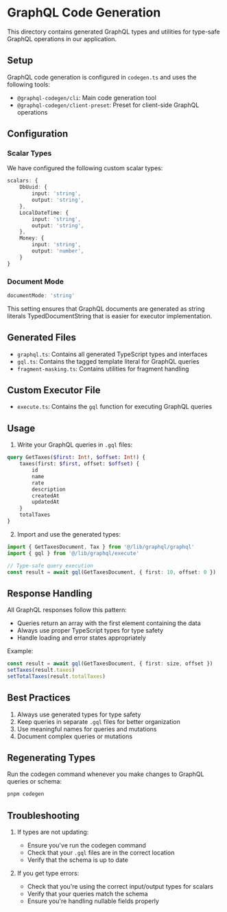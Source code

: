 # GraphQL Code Generation

This directory contains generated GraphQL types and utilities for type-safe GraphQL operations in our application.

## Setup

GraphQL code generation is configured in `codegen.ts` and uses the following tools:
- `@graphql-codegen/cli`: Main code generation tool
- `@graphql-codegen/client-preset`: Preset for client-side GraphQL operations

## Configuration

### Scalar Types

We have configured the following custom scalar types:

```typescript
scalars: {
    DbUuid: {
        input: 'string',
        output: 'string',
    },
    LocalDateTime: {
        input: 'string',
        output: 'string',
    },
    Money: {
        input: 'string',
        output: 'number',
    }
}
```

### Document Mode

```typescript
documentMode: 'string'
```

This setting ensures that GraphQL documents are generated as string literals TypedDocumentString that is easier for executor implementation.

## Generated Files

- `graphql.ts`: Contains all generated TypeScript types and interfaces
- `gql.ts`: Contains the tagged template literal for GraphQL queries
- `fragment-masking.ts`: Contains utilities for fragment handling

## Custom Executor File
- `execute.ts`: Contains the `gql` function for executing GraphQL queries

## Usage

1. Write your GraphQL queries in `.gql` files:
```graphql
query GetTaxes($first: Int!, $offset: Int!) {
    taxes(first: $first, offset: $offset) {
        id
        name
        rate
        description
        createdAt
        updatedAt
    }
    totalTaxes
}
```

2. Import and use the generated types:
```typescript
import { GetTaxesDocument, Tax } from '@/lib/graphql/graphql'
import { gql } from '@/lib/graphql/execute'

// Type-safe query execution
const result = await gql(GetTaxesDocument, { first: 10, offset: 0 })
```

## Response Handling

All GraphQL responses follow this pattern:
- Queries return an array with the first element containing the data
- Always use proper TypeScript types for type safety
- Handle loading and error states appropriately

Example:
```typescript
const result = await gql(GetTaxesDocument, { first: size, offset })
setTaxes(result.taxes)
setTotalTaxes(result.totalTaxes)
```

## Best Practices

1. Always use generated types for type safety
2. Keep queries in separate `.gql` files for better organization
3. Use meaningful names for queries and mutations
4. Document complex queries or mutations

## Regenerating Types

Run the codegen command whenever you make changes to GraphQL queries or schema:
```bash
pnpm codegen
```

## Troubleshooting

1. If types are not updating:
   - Ensure you've run the codegen command
   - Check that your `.gql` files are in the correct location
   - Verify that the schema is up to date

2. If you get type errors:
   - Check that you're using the correct input/output types for scalars
   - Verify that your queries match the schema
   - Ensure you're handling nullable fields properly
